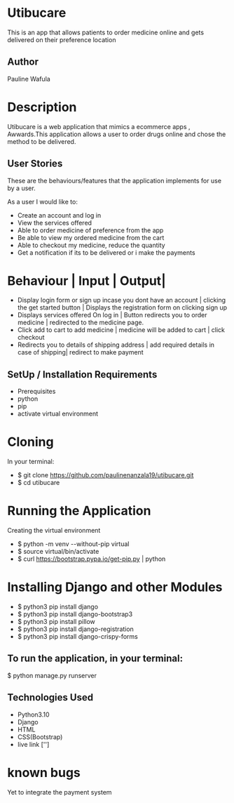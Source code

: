 # Utibucare
This is an app that allows patients to order medicine online and gets delivered on their preference location

## Author
Pauline Wafula

# Description
Utibucare  is a web application that mimics a ecommerce apps , Awwards.This application allows a user to order drugs online and chose the method to be delivered.

## User Stories
These are the behaviours/features that the application implements for use by a user.

As a user I would like to:

* Create an account and log in
* View the services offered 
* Able to order medicine of preference from the app
* Be able to view my ordered medicine from the cart
* Able to checkout my medicine, reduce the quantity
* Get a notification if its to be delivered or i make the payments

# Behaviour |	Input |	Output|
* Display login form or sign up incase you dont have an account |	clicking the get started button |	Displays the registration form on clicking sign up
* Displays services offered	On log in  | Button redirects you to order medicine | redirected to the medicine page.
* Click add to cart to add medicine | 	medicine will be added to cart | click checkout
* Redirects you to details of shipping address | add required details in case of shipping|   redirect to make payment
## SetUp / Installation Requirements
 * Prerequisites
 * python
 * pip
 *  activate virtual environment
# Cloning
In your terminal:

  * $ git clone https://github.com/paulinenanzala19/utibucare.git
  * $ cd utibucare
# Running the Application
Creating the virtual environment

  * $ python -m venv --without-pip virtual
  * $ source virtual/bin/activate
  * $ curl https://bootstrap.pypa.io/get-pip.py | python
# Installing Django and other Modules

  * $ python3  pip install django
  * $ python3  pip install django-bootstrap3
  * $ python3  pip install pillow
  * $ python3  pip install django-registration
  * $ python3  pip install django-crispy-forms
## To run the application, in your terminal:

  $ python manage.py runserver

## Technologies Used
* Python3.10
* Django
* HTML
* CSS(Bootstrap)
* live link
['']

# known bugs
Yet to integrate the payment system